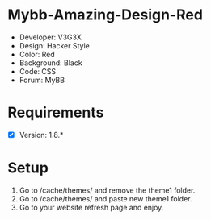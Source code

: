 # Mybb-Amazing-Design-Red
- Developer: V3G3X
- Design: Hacker Style
- Color: Red
- Background: Black
- Code: CSS
- Forum: MyBB

# Requirements
- [x] Version: 1.8.*

# Setup
1. Go to /cache/themes/ and remove the theme1 folder.
2. Go to /cache/themes/ and paste new theme1 folder.
3. Go to your website refresh page and enjoy.

